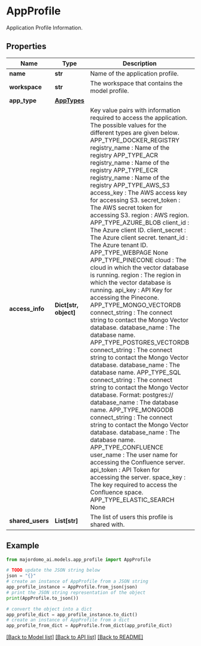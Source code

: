 # AppProfile

Application Profile Information. 

## Properties

Name | Type | Description | Notes
------------ | ------------- | ------------- | -------------
**name** | **str** | Name of the application profile. | 
**workspace** | **str** | The workspace that contains the model profile. | 
**app_type** | [**AppTypes**](AppTypes.md) |  | 
**access_info** | **Dict[str, object]** | Key value pairs with information required to access the application. The possible values for the different types are given below.  APP_TYPE_DOCKER_REGISTRY   registry_name : Name of the registry  APP_TYPE_ACR   registry_name : Name of the registry  APP_TYPE_ECR   registry_name : Name of the registry  APP_TYPE_AWS_S3   access_key : The AWS access key for accessing S3.   secret_token : The AWS secret token for accessing S3.   region :  AWS region.  APP_TYPE_AZURE_BLOB   client_id : The Azure client ID.   client_secret : The Azure client secret.   tenant_id : The Azure tenant ID.  APP_TYPE_WEBPAGE   None  APP_TYPE_PINECONE   cloud : The cloud in which the vector database is running.   region : The region in which the vector database is running.   api_key : API Key for accessing the Pinecone.  APP_TYPE_MONGO_VECTORDB   connect_string : The connect string to contact the Mongo Vector database.   database_name : The database name.  APP_TYPE_POSTGRES_VECTORDB   connect_string : The connect string to contact the Mongo Vector database.   database_name : The database name.  APP_TYPE_SQL   connect_string : The connect string to contact the Mongo Vector database.                     Format: postgres://   database_name : The database name.  APP_TYPE_MONGODB   connect_string : The connect string to contact the Mongo Vector database.   database_name : The database name.  APP_TYPE_CONFLUENCE   user_name : The user name for accessing the Confluence server.   api_token : API Token for accessing the server.   space_key : The key required to access the Confluence space.  APP_TYPE_ELASTIC_SEARCH   None  | 
**shared_users** | **List[str]** | The list of users this profile is shared with. | [optional] 

## Example

```python
from majordomo_ai.models.app_profile import AppProfile

# TODO update the JSON string below
json = "{}"
# create an instance of AppProfile from a JSON string
app_profile_instance = AppProfile.from_json(json)
# print the JSON string representation of the object
print(AppProfile.to_json())

# convert the object into a dict
app_profile_dict = app_profile_instance.to_dict()
# create an instance of AppProfile from a dict
app_profile_from_dict = AppProfile.from_dict(app_profile_dict)
```
[[Back to Model list]](../README.md#documentation-for-models) [[Back to API list]](../README.md#documentation-for-api-endpoints) [[Back to README]](../README.md)


